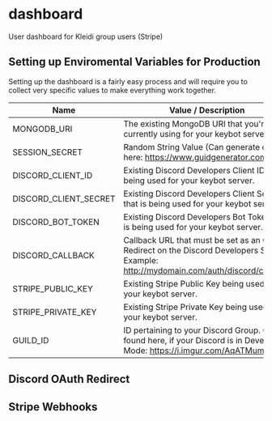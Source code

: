 # dashboard

User dashboard for Kleidi group users (Stripe)

## Setting up Enviromental Variables for Production
Setting up the dashboard is a fairly easy process and will require you to collect very specific values to make everything work together.

| Name                  |  Value / Description                                                                                                                  |
|-----------------------|---------------------------------------------------------------------------------------------------------------------------------------|
| MONGODB_URI           | The existing MongoDB URI that you're currently using for your keybot server.                                                          |
| SESSION_SECRET        | Random String Value (Can generate one here: https://www.guidgenerator.com)                                                            |
| DISCORD_CLIENT_ID     | Existing Discord Developers Client ID that is being used for your keybot server.                                                      |
| DISCORD_CLIENT_SECRET | Existing Discord Developers Client Secret that is being used for your keybot server.                                                  |
| DISCORD_BOT_TOKEN     | Existing Discord Developers Bot Token that is being used for your keybot server.                                                      |
| DISCORD_CALLBACK      | Callback URL that must be set as an OAuth Redirect on the Discord Developers Site. Example: http://mydomain.com/auth/discord/callback |
| STRIPE_PUBLIC_KEY     | Existing Stripe Public Key being used on your keybot server.                                                                          |
| STRIPE_PRIVATE_KEY    | Existing Stripe Private Key being used on your keybot server.                                                                         |
| GUILD_ID              | ID pertaining to your Discord Group. Can be found here, if your Discord is in Developers Mode: https://i.imgur.com/AqATMum.png        |

## Discord OAuth Redirect

## Stripe Webhooks
